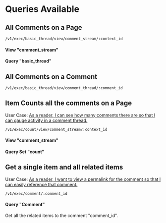 # Queries Available

## All Comments on a Page

```
/v1/exec/basic_thread/view/comment_stream/:context_id
```

#### View "comment_stream"

#### Query "basic_thread"

## All Comments on a Comment

```
/v1/exec/basic_thread/view/comment_thread/:comment_id
```

## Item Counts all the comments on a Page

User Case: [As a reader, I can see how many comments there are so that I can gauge activity in a comment thread.](https://www.pivotaltracker.com/n/projects/1863625/stories/130309983)

```
/v1/exec/count/view/comment_stream/:context_id
```

#### View "comment_stream"
#### Query Set "count"


## Get a single item and all related items

User Case: [As a reader, I want to view a permalink for the comment so that I can easily reference that comment.](https://www.pivotaltracker.com/n/projects/1863625/stories/130310029)

```
/v1/exec/comment/:comment_id
```

#### Query "Comment"

Get all the related items to the comment "comment_id".
